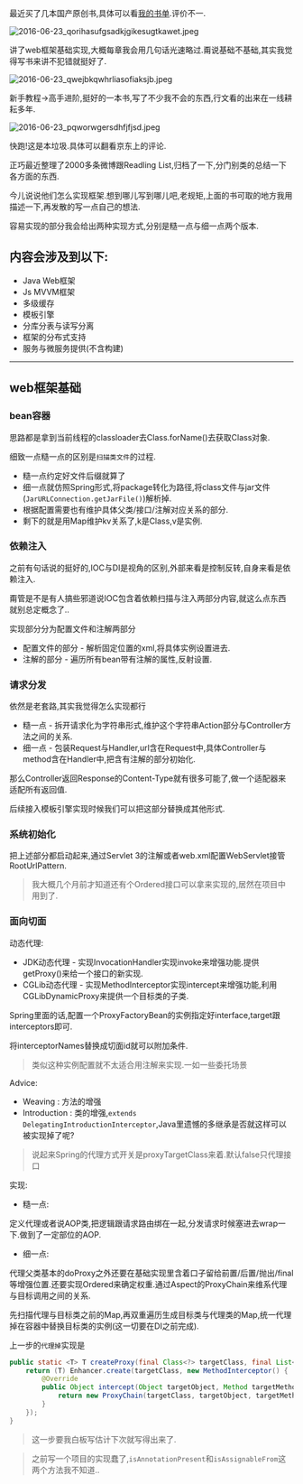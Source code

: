 最近买了几本国产原创书,具体可以看[我的书单](http://www.slahser.com/booklist/).评价不一.  

![2016-06-23_qorihasufgsadkjgikesugtkawet.jpeg](https://o4dyfn0ef.qnssl.com/image/2016-06-23_qorihasufgsadkjgikesugtkawet.jpeg?imageView2/2/h/200) 

讲了web框架基础实现,大概每章我会用几句话光速略过.甭说基础不基础,其实我觉得写书来讲不犯错就挺好了.  

![2016-06-23_qwejbkqwhrliasofiaksjb.jpeg](https://o4dyfn0ef.qnssl.com/image/2016-06-23_qwejbkqwhrliasofiaksjb.jpeg?imageView2/2/h/200) 

新手教程->高手进阶,挺好的一本书,写了不少我不会的东西,行文看的出来在一线耕耘多年. 

![2016-06-23_pqworwgersdhfjfjsd.jpeg](https://o4dyfn0ef.qnssl.com/image/2016-06-23_pqworwgersdhfjfjsd.jpeg?imageView2/2/h/200) 

快跑!这是本垃圾.具体可以翻看京东上的评论.  

正巧最近整理了2000多条微博跟Readling List,归档了一下,分门别类的总结一下各方面的东西. 

今儿说说他们怎么实现框架.想到哪儿写到哪儿吧,老规矩,上面的书可取的地方我用描述一下,再发散的写一点自己的想法. 

容易实现的部分我会给出两种实现方式,分别是糙一点与细一点两个版本.   

## 内容会涉及到以下: 

- Java Web框架
- Js MVVM框架
- 多级缓存
- 模板引擎
- 分库分表与读写分离
- 框架的分布式支持
- 服务与微服务提供(不含构建)

- - - - -- 

## web框架基础 

### bean容器 

思路都是拿到当前线程的classloader去Class.forName()去获取Class对象. 
 
细致一点糙一点的区别是`扫描类文件`的过程. 

- 糙一点约定好文件后缀就算了
- 细一点就仿照Spring形式,将package转化为路径,将class文件与jar文件(`JarURLConnection.getJarFile()`)解析掉.
- 根据配置需要也有维护具体父类/接口/注解对应关系的部分.
- 剩下的就是用Map维护kv关系了,k是Class,v是实例.


### 依赖注入 

之前有句话说的挺好的,IOC与DI是视角的区别,外部来看是控制反转,自身来看是依赖注入. 

甭管是不是有人搞些邪道说IOC包含着依赖扫描与注入两部分内容,就这么点东西就别总定概念了.. 

实现部分分为配置文件和注解两部分 

- 配置文件的部分 - 解析固定位置的xml,将具体实例设置进去.
- 注解的部分 - 遍历所有bean带有注解的属性,反射设置. 

### 请求分发 

依然是老套路,其实我觉得怎么实现都行

- 糙一点 - 拆开请求化为字符串形式,维护这个字符串Action部分与Controller方法之间的关系.
- 细一点 - 包装Request与Handler,url含在Request中,具体Controller与method含在Handler中,把含有注解的部分初始化. 

那么Controller返回Response的Content-Type就有很多可能了,做一个适配器来适配所有返回值. 

后续接入模板引擎实现时候我们可以把这部分替换成其他形式. 

### 系统初始化 

把上述部分都启动起来,通过Servlet 3的注解或者web.xml配置WebServlet接管RootUrlPattern. 

> 我大概几个月前才知道还有个Ordered接口可以拿来实现的,居然在项目中用到了. 

### 面向切面  


动态代理: 

- JDK动态代理 - 实现InvocationHandler实现invoke来增强功能.提供getProxy()来给一个接口的新实现. 
- CGLib动态代理 - 实现MethodInterceptor实现intercept来增强功能,利用CGLibDynamicProxy来提供一个目标类的子类.

Spring里面的话,配置一个ProxyFactoryBean的实例指定好interface,target跟interceptors即可. 

将interceptorNames替换成切面id就可以附加条件. 

> 类似这种实例配置就不太适合用注解来实现.一如一些委托场景   

Advice:  

- Weaving : 方法的增强
- Introduction : 类的增强,`extends DelegatingIntroductionInterceptor`,Java里遗憾的多继承是否就这样可以被实现掉了呢? 

> 说起来Spring的代理方式开关是proxyTargetClass来着.默认false只代理接口

实现: 

- 糙一点: 

定义代理或者说AOP类,把逻辑跟请求路由绑在一起,分发请求时候塞进去wrap一下.做到了一定部位的AOP. 
 
- 细一点: 

代理父类基本的doProxy之外还要在基础实现里含着口子留给前置/后置/抛出/final等增强位置.还要实现Ordered来确定权重.通过Aspect的ProxyChain来维系代理与目标调用之间的关系. 

先扫描代理与目标类之前的Map,再双重遍历生成目标类与代理类的Map,统一代理掉在容器中替换目标类的实例(这一切要在DI之前完成).  

上一步的`代理掉`实现是 

```java
public static <T> T createProxy(final Class<?> targetClass, final List<Proxy> proxyList) {
    return (T) Enhancer.create(targetClass, new MethodInterceptor() {
        @Override
        public Object intercept(Object targetObject, Method targetMethod, Object[] methodParams, MethodProxy methodProxy) throws Throwable {
            return new ProxyChain(targetClass, targetObject, targetMethod, methodProxy, methodParams, proxyList).doProxyChain();
        }
    });
}
``` 

> 这一步要我白板写估计下次就写得出来了. 
 
> 之前写一个项目的实现蠢了,`isAnnotationPresent`和`isAssignableFrom`这两个方法我不知道.. 




